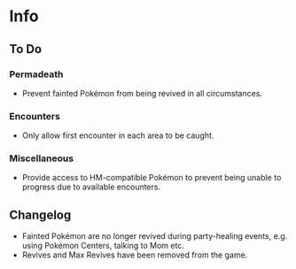 # Info

## To Do

### Permadeath
* Prevent fainted Pokémon from being revived in all circumstances.

### Encounters
* Only allow first encounter in each area to be caught.

### Miscellaneous
* Provide access to HM-compatible Pokémon to prevent being unable to progress due to available encounters.

## Changelog
* Fainted Pokémon are no longer revived during party-healing events, e.g. using Pokémon Centers, talking to Mom etc.
* Revives and Max Revives have been removed from the game.
